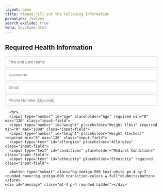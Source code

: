 ```yaml
---
layout: base
title: Please Fill out the Following Information
permalink: /survey
search_exclude: true
menu: nav/home.html 
---
```


<div class="bg-gray-100 flex items-center justify-center h-screen">
  <div class="bg-white p-8 rounded-lg shadow-lg max-w-md w-full">
    <h2 class="text-xl font-bold text-gray-800 mb-4">Required Health Information</h2>
    <form id="surveyForm" class="space-y-4">
      <input type="text" id="name" placeholder="First and Last Name" required class="input-field">
      <input type="text" id="username" placeholder="Username" required class="input-field">
      <input type="email" id="email" placeholder="Email" required class="input-field">
      <input type="text" id="number" placeholder="Phone Number (Optional)" class="input-field">

      <hr>
      <input type="number" id="age" placeholder="Age" required min="0" max="120" class="input-field">
      <input type="number" id="weight" placeholder="Weight (lbs)" required min="0" max="1000" class="input-field">
      <input type="number" id="height" placeholder="Height (Inches)" required min="0" max="120" class="input-field">
      <input type="text" id="allergies" placeholder="Allergies" class="input-field">
      <input type="text" id="conditions" placeholder="Medical Conditions" class="input-field">
      <input type="text" id="ethnicity" placeholder="Ethnicity" required class="input-field">

      <button type="submit" class="bg-indigo-500 text-white px-4 py-2 rounded hover:bg-indigo-600 transition-colors w-full">Submit</button>
    </form>
    <div id="message" class="mt-4 p-4 rounded hidden"></div>
  </div>
</div>

<script type="module">
  import { pythonURI, fetchOptions } from '{{site.baseurl}}/assets/js/api/config.js';

  document.getElementById("surveyForm").addEventListener("submit", async function(event) {
    event.preventDefault();

    const form = event.target;
    const messageDiv = document.getElementById("message");

    const age = parseInt(document.getElementById("age").value);
    const weight = parseInt(document.getElementById("weight").value);
    const height = parseInt(document.getElementById("height").value);

    if (age < 0 || age > 120) return showMessage("Please enter a valid age between 0 and 120", "error");
    if (weight < 0 || weight > 1000) return showMessage("Please enter a valid weight between 0 and 1000 lbs", "error");
    if (height < 0 || height > 120) return showMessage("Please enter a valid height between 0 and 120 inches", "error");

    const formData = {
        name: document.getElementById("name").value.trim(),
        username: document.getElementById("username").value.trim(),
        email: document.getElementById("email").value.trim(),
        number: document.getElementById("number").value.trim(),
        age,
        weight,
        height,
        allergies: document.getElementById("allergies").value.trim(),
        conditions: document.getElementById("conditions").value.trim(),
        ethnicity: document.getElementById("ethnicity").value.trim(),
        survey_completed: true
    };

    const emailRegex = /^[^\s@]+@[^\s@]+\.[^\s@]+$/;
    if (!formData.name || !formData.username || !formData.email || !formData.ethnicity)
        return showMessage("Please fill in all required fields", "error");

    if (!emailRegex.test(formData.email))
        return showMessage("Please enter a valid email address", "error");

    try {
        const submitButton = form.querySelector('button[type="submit"]');
        submitButton.disabled = true;
        submitButton.textContent = "Submitting...";

        console.log("Form Data:", formData); // Log the form data before sending

        // Send the POST request with JSON data
        const response = await fetch(`${pythonURI}/api/survey`, {
            ...fetchOptions,
            method: "POST",
            headers: {
                "Content-Type": "application/json", // Ensure the server knows it's JSON
                ...fetchOptions.headers // Include any additional headers from fetchOptions
            },
            body: JSON.stringify(formData) // Convert formData to JSON
        });

        if (!response.ok) {
            const errorDetails = await response.text(); // Get error details from the server
            console.error("Server Response:", errorDetails);
            throw new Error(`Survey submission failed: ${response.status}`);
        }

        const result = await response.json();
        console.log("Server Response:", result); // Log the server's response
        showMessage("Survey completed successfully! Redirecting...", "success");

        setTimeout(() => {
            window.location.href = '{{site.baseurl}}/';
        }, 1500);
    } catch (error) {
        console.error("Survey Error:", error);
        showMessage(`Error: ${error.message}`, "error");

        const submitButton = form.querySelector('button[type="submit"]');
        submitButton.disabled = false;
        submitButton.textContent = "Submit";
    }
  });

  function showMessage(message, type) {
    const messageDiv = document.getElementById("message");
    messageDiv.textContent = message;
    messageDiv.className = `mt-4 p-4 rounded ${type === "error" ? "bg-red-100 text-red-700" : "bg-green-100 text-green-700"}`;
    messageDiv.classList.remove("hidden");
  }
</script>

<style>
.input-field {
  display: block;
  width: 100%;
  padding: 10px;
  margin-top: 5px;
  border: 1px solid #ccc;
  border-radius: 5px;
}
.input-field:focus {
  outline: none;
  border-color: #4f46e5;
  box-shadow: 0 0 0 2px rgba(79, 70, 229, 0.1);
}
</style>
